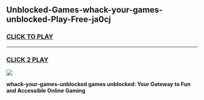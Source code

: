 
## Unblocked-Games-whack-your-games-unblocked-Play-Free-ja0cj
<h3>
<a href="https://premium76.site?title=whack-your-games-unblocked&ref=19M">CLICK TO PLAY</a></h3>
<hr>

<h3>
<a href="https://premium76.site?title=whack-your-games-unblocked&ref=19M">CLICK 2 PLAY</a>
  
</h3>

<a href="https://premium76.site?title=whack-your-games-unblocked&ref=19M"><img src="https://clearcache.store/games.png"></a>


**whack-your-games-unblocked games unblocked: Your Gateway to Fun and Accessible Online Gaming**
